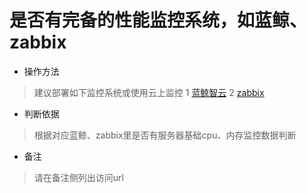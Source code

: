 # 是否有完备的性能监控系统，如蓝鲸、zabbix

- 操作方法
> 建议部署如下监控系统或使用云上监控
> 1  [蓝鲸智云](https://docs.bk.tencent.com/bkce_install_guide/)
> 2  [zabbix](https://www.zabbix.com/documentation/4.0/zh/manual/installation/install)


- 判断依据
> 根据对应蓝鲸、zabbix里是否有服务器基础cpu、内存监控数据判断

- 备注
> 请在备注侧列出访问url